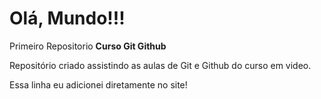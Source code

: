 # Olá, Mundo!!!
 Primeiro Repositorio **Curso Git Github**

 Repositório criado assistindo as aulas de Git e Github do curso em video.

 Essa linha eu adicionei diretamente no site!
